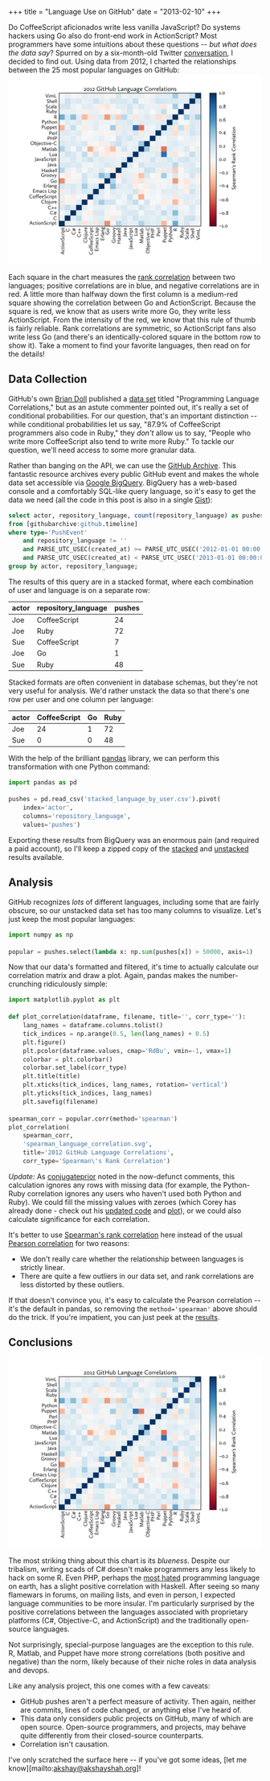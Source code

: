 +++
title = "Language Use on GitHub"
date = "2013-02-10"
+++

Do CoffeeScript aficionados write less vanilla JavaScript? Do systems hackers
using Go also do front-end work in ActionScript? Most programmers have some
intuitions about these questions -- *but what does the data say*? Spurred on by
a six-month-old Twitter [conversation][twitter-convo], I decided to find out.
Using data from 2012, I charted the relationships between the 25 most popular
languages on GitHub: <img src="/img/post/language-use-on-github/spearman_language_correlation.svg"
alt="Language Correlation on GitHub" class="fill-column">

Each square in the chart measures the [rank correlation][wiki-rank-correlation]
between two languages; positive correlations are in blue, and negative
correlations are in red. A little more than halfway down the first column is a
medium-red square showing the correlation between Go and ActionScript. Because
the square is red, we know that as users write more Go, they write less
ActionScript. From the intensity of the red, we know that this rule of thumb is
fairly reliable. Rank correlations are symmetric, so ActionScript fans also
write less Go (and there's an identically-colored square in the bottom row to
show it). Take a moment to find your favorite languages, then read on for the
details!

## Data Collection

GitHub's own [Brian Doll][brian-doll] published a [data set][brian-doll-data]
titled "Programming Language Correlations," but as an astute commenter pointed
out, it's really a set of conditional probabilities. For our question,
that's an important distinction -- while conditional probabilities let us say,
"87.9% of CoffeeScript programmers also code in Ruby," they *don't* allow us to
say, "People who write more CoffeeScript also tend to write more Ruby." To
tackle our question, we'll need access to some more granular data.

Rather than banging on the API, we can use the [GitHub
Archive][github-archive]. This fantastic resource archives every public GitHub
event and makes the whole data set accessible via [Google BigQuery][big-query].
BigQuery has a web-based console and a comfortably SQL-like query language, so
it's easy to get the data we need (all the code in this post is also in a
single [Gist][gist]):

```sql
select actor, repository_language, count(repository_language) as pushes
from [githubarchive:github.timeline]
where type='PushEvent'
    and repository_language != ''
    and PARSE_UTC_USEC(created_at) >= PARSE_UTC_USEC('2012-01-01 00:00:00')
    and PARSE_UTC_USEC(created_at) < PARSE_UTC_USEC('2013-01-01 00:00:00')
group by actor, repository_language;
```

The results of this query are in a stacked format, where each combination of
user and language is on a separate row:

<table class="fill-column center">
  <thead>
    <tr>
      <th>actor</th>
      <th>repository_language</th>
      <th>pushes</th>
    </tr>
  </thead>
  <tbody>
    <tr>
      <td>Joe</td>
      <td>CoffeeScript</td>
      <td>24</td>
    </tr>
    <tr>
      <td>Joe</td>
      <td>Ruby</td>
      <td>72</td>
    </tr>
    <tr>
      <td>Sue</td>
      <td>CoffeeScript</td>
      <td>7</td>
    </tr>
    <tr>
      <td>Joe</td>
      <td>Go</td>
      <td>1</td>
    </tr>
    <tr>
      <td>Sue</td>
      <td>Ruby</td>
      <td>48</td>
    </tr>
  </tbody>
</table>

Stacked formats are often convenient in database schemas, but they're not very
useful for analysis. We'd rather unstack the data so that there's one row per
user and one column per language:

<table class="fill-column center">
  <thead>
    <tr>
      <th>actor</th>
      <th>CoffeeScript</th>
      <th>Go</th>
      <th>Ruby</th>
    </tr>
  </thead>
  <tbody>
    <tr>
      <td>Joe</td>
      <td>24</td>
      <td>1</td>
      <td>72</td>
    </tr>
    <tr>
      <td>Sue</td>
      <td>0</td>
      <td>0</td>
      <td>48</td>
    </tr>
  </tbody>
</table>

With the help of the brilliant [pandas][] library, we can perform this
transformation with one Python command:

```python
import pandas as pd

pushes = pd.read_csv('stacked_language_by_user.csv').pivot(
    index='actor',
    columns='repository_language',
    values='pushes')
```

Exporting these results from BigQuery was an enormous pain (and required a paid
account), so I'll keep a zipped copy of the [stacked][stacked-csv] and
[unstacked][unstacked-csv] results available.

## Analysis

GitHub recognizes *lots* of different languages, including some that are fairly
obscure, so our unstacked data set has too many columns to visualize. Let's
just keep the most popular languages:

```python
import numpy as np

popular = pushes.select(lambda x: np.sum(pushes[x]) > 50000, axis=1)
```

Now that our data's formatted and filtered, it's time to actually calculate our
correlation matrix and draw a plot. Again, pandas makes the number-crunching
ridiculously simple:

```python
import matplotlib.pyplot as plt

def plot_correlation(dataframe, filename, title='', corr_type=''):
    lang_names = dataframe.columns.tolist()
    tick_indices = np.arange(0.5, len(lang_names) + 0.5)
    plt.figure()
    plt.pcolor(dataframe.values, cmap='RdBu', vmin=-1, vmax=1)
    colorbar = plt.colorbar()
    colorbar.set_label(corr_type)
    plt.title(title)
    plt.xticks(tick_indices, lang_names, rotation='vertical')
    plt.yticks(tick_indices, lang_names)
    plt.savefig(filename)

spearman_corr = popular.corr(method='spearman')
plot_correlation(
    spearman_corr,
    'spearman_language_correlation.svg',
    title='2012 GitHub Language Correlations',
    corr_type='Spearman\'s Rank Correlation')
```

<p class="update"><em>Update:</em> As <a href="http://conjugateprior.org/">conjugateprior</a>
noted in the now-defunct comments, this calculation ignores any rows with missing
data (for example, the Python-Ruby correlation ignores any users who haven't
used both Python and Ruby). We could fill the missing values with zeroes (which
Corey has already done - check out his <a
href="https://gist.github.com/coyotebush/5379476">updated code</a> and <a
href="http://coreyford.name/2013/04/13/github-language-correlations.html">plot</a>),
or we could also calculate significance for each correlation.</p>

It's better to use [Spearman's rank correlation][wiki-rank-correlation] here
instead of the usual [Pearson correlation][wiki-pearson-correlation] for two
reasons:

* We don't really care whether the relationship between languages is strictly
  linear.
* There are quite a few outliers in our data set, and rank correlations are
  less distorted by these outliers.

If that doesn't convince you, it's easy to calculate the Pearson correlation --
it's the default in pandas, so removing the ``method='spearman'`` above should
do the trick. If you're impatient, you can just peek at the
[results][pearson-plot].

<h2 id="conclusions">Conclusions</h2>
<img src="/img/post/language-use-on-github/spearman_language_correlation.svg"
alt="Language Correlation on GitHub" class="fill-column">

The most striking thing about this chart is its *blueness*. Despite our
tribalism, writing scads of C# doesn't make programmers any less likely to hack
on some R. Even PHP, perhaps the [most hated][php] programming language on
earth, has a slight positive correlation with Haskell. After seeing so many
flamewars in forums, on mailing lists, and even in person, I expected language
communities to be more insular. I'm particularly surprised by the positive
correlations between the languages associated with proprietary platforms (C#,
Objective-C, and ActionScript) and the traditionally open-source languages.

Not surprisingly, special-purpose languages are the exception to this rule. R,
Matlab, and Puppet have more strong correlations (both positive and negative)
than the norm, likely because of their niche roles in data analysis and devops.

Like any analysis project, this one comes with a few caveats:

* GitHub pushes aren't a perfect measure of activity. Then again, neither are
  commits, lines of code changed, or anything else I've heard of.
* This data only considers public projects on GitHub, many of which are open
  source. Open-source programmers, and projects, may behave quite differently
  from their closed-source counterparts.
* Correlation isn't causation.

I've only scratched the surface here -- if you've got some ideas, [let me
know][mailto:akshay@akshayshah.org]!

[big-query]: https://developers.google.com/bigquery/
[brian-doll-data]: https://gist.github.com/briandoll/e0637fff9c8eec988528
[brian-doll]: https://github.com/briandoll
[gist]: https://gist.github.com/akshayjshah/4772174
[github-archive]: http://www.githubarchive.org/ 
[pandas]: http://pandas.pydata.org/
[pearson-plot]: /img/post/language-use-on-github/pearson_language_correlation.svg
[php]: http://me.veekun.com/blog/2012/04/09/php-a-fractal-of-bad-design/
[stacked-csv]: /img/post/language-use-on-github/stacked_language_by_user.zip
[twitter-convo]: https://twitter.com/misc/status/235167513833525249
[unstacked-csv]: /img/post/language-use-on-github/unstacked_language_by_user.zip
[wiki-pearson-correlation]: http://en.wikipedia.org/wiki/Pearson_product-moment_correlation_coefficient
[wiki-rank-correlation]: http://en.wikipedia.org/wiki/Spearman%27s_rank_correlation_coefficient
